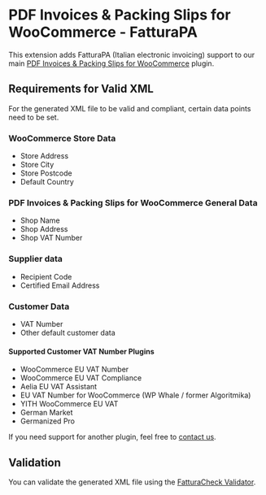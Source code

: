 # PDF Invoices & Packing Slips for WooCommerce - FatturaPA

This extension adds FatturaPA (Italian electronic invoicing) support to our main [PDF Invoices & Packing Slips for WooCommerce](https://wordpress.org/plugins/woocommerce-pdf-invoices-packing-slips/) plugin.

## Requirements for Valid XML

For the generated XML file to be valid and compliant, certain data points need to be set.

### WooCommerce Store Data

- Store Address
- Store City
- Store Postcode
- Default Country

### PDF Invoices & Packing Slips for WooCommerce General Data

- Shop Name
- Shop Address
- Shop VAT Number

### Supplier data

- Recipient Code
- Certified Email Address

### Customer Data

- VAT Number
- Other default customer data

#### Supported Customer VAT Number Plugins

- WooCommerce EU VAT Number
- WooCommerce EU VAT Compliance
- Aelia EU VAT Assistant
- EU VAT Number for WooCommerce (WP Whale / former Algoritmika)
- YITH WooCommerce EU VAT
- German Market
- Germanized Pro

If you need support for another plugin, feel free to [contact us](https://wpovernight.com/contact/).

## Validation

You can validate the generated XML file using the [FatturaCheck Validator](https://www.fatturacheck.it/).